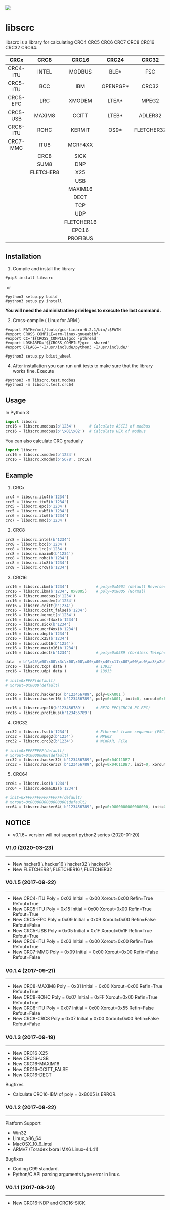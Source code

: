 ![](https://github.com/hex-in/libscrc/workflows/Python%20package/badge.svg)

libscrc
=======
libscrc is a library for calculating CRC4 CRC5 CRC6 CRC7 CRC8 CRC16 CRC32 CRC64.

|  CRCx |  CRC8 | CRC16  | CRC24 |   CRC32| CRC64  |
| :------------: | :------------: | :------------: | :------------: | :------------: | :------------: |
| CRC4-ITU | INTEL   | MODBUS   | BLE* | FSC      | ISO    |
| CRC5-ITU | BCC     | IBM      | OPENPGP* | CRC32    | ECMA182|
| CRC5-EPC | LRC     | XMODEM | LTEA* | MPEG2    |        |
| CRC5-USB | MAXIM8  | CCITT    | LTEB* |ADLER32   |        |
| CRC6-ITU | ROHC    | KERMIT   | OS9* |FLETCHER32|        |
| CRC7-MMC | ITU8    |MCRF4XX   |   |          |        |
|          | CRC8    | SICK     |      |          |        |
|          | SUM8    | DNP      |       |          |        |
|          |FLETCHER8| X25      |       |          |        |
|          |         | USB      |       |          |        |
|          |         | MAXIM16  |   |          |        |
|          |         | DECT     |      |          |        |
|          |         | TCP      |       |          |        |
|          |         | UDP      |       |          |        |
|          |         |FLETCHER16||          |        |
|          |         |EPC16     |     |          |        |
| | |PROFIBUS | | | |



Installation
------------

1. Compile and install the library

```
#pip3 install libscrc
```

​     or

```
#python3 setup.py build
#python3 setup.py install
```

**You will need the administrative privileges to execute the last command.**

2. Cross-compile ( Linux for ARM )

```
#export PATH=/mnt/tools/gcc-linaro-6.2.1/bin/:$PATH
#export CROSS_COMPILE=arm-linux-gnueabihf-
#export CC='${CROSS_COMPILE}gcc -pthread'
#export LDSHARED='${CROSS_COMPILE}gcc -shared'
#export CFLAGS='-I/usr/include/python3 -I/usr/include/'

#python3 setup.py bdist_wheel
```

4. After installation you can run unit tests to make sure that the library works fine.  Execute

```
#python3 -m libscrc.test.modbus
#python3 -m libscrc.test.crc64
```




Usage
-----

  In Python 3

```python
import libscrc
crc16 = libscrc.modbus(b'1234')      # Calculate ASCII of modbus
crc16 = libscrc.modbus(b'\x01\x02')  # Calculate HEX of modbus
```

  You can also calculate CRC gradually

```python
import libscrc
crc16 = libscrc.xmodem(b'1234')
crc16 = libscrc.xmodem(b'5678', crc16)
```

Example
-------
1. CRCx

```python
crc4 = libscrc.itu4(b'1234')
crc5 = libscrc.itu5(b'1234')
crc5 = libscrc.epc(b'1234')
crc5 = libscrc.usb5(b'1234')
crc6 = libscrc.itu6(b'1234')
crc7 = libscrc.mmc(b'1234')
```

2. CRC8

```python
crc8 = libscrc.intel(b'1234')
crc8 = libscrc.bcc(b'1234')  
crc8 = libscrc.lrc(b'1234')  
crc8 = libscrc.maxim8(b'1234')
crc8 = libscrc.rohc(b'1234')
crc8 = libscrc.itu8(b'1234')
crc8 = libscrc.crc8(b'1234')
```

3. CRC16

```python
crc16 = libscrc.ibm(b'1234')            # poly=0xA001 (default Reversed)
crc16 = libscrc.ibm(b'1234', 0x8005)    # poly=0x8005 (Normal)
crc16 = libscrc.modbus(b'1234')
crc16 = libscrc.xmodem(b'1234')
crc16 = libscrc.ccitt(b'1234')
crc16 = libscrc.ccitt_false(b'1234')
crc16 = libscrc.kermit(b'1234')
crc16 = libscrc.mcrf4xx(b'1234')
crc16 = libscrc.sick(b'1234')
crc16 = libscrc.mcrf4xx(b'1234')
crc16 = libscrc.dnp(b'1234')
crc16 = libscrc.x25(b'1234')
crc16 = libscrc.usb16(b'1234')
crc16 = libscrc.maxim16(b'1234')
crc16 = libscrc.dect(b'1234')           # poly=0x0589 (Cordless Telephones)

data  = b'\x45\x00\x00\x3c\x00\x00\x00\x00\x40\x11\x00\x00\xc0\xa8\x2b\xc3\x08\x08\x08\x08\x11'
crc16 = libscrc.tcp( data )             # 13933
crc16 = libscrc.udp( data )             # 13933

# init=0xFFFF(default)
# xorout=0x0000(default)

crc16 = libscrc.hacker16( b'123456789', poly=0xA001 )
crc16 = libscrc.hacker16( b'123456789', poly=0xA001, init=0, xorout=0xFFFF )

crc16 = libscrc.epc16(b'123456789')		# RFID EPC(CRC16-PC-EPC)
crc16 = libscrc.profibus(b'123456789')
```

4. CRC32

```python
crc32 = libscrc.fsc(b'1234')            # Ethernet frame sequence (FSC)
crc32 = libscrc.mpeg2(b'1234')          # MPEG2
crc32 = libscrc.crc32(b'1234')          # WinRAR, File

# init=0xFFFFFFFF(default)
# xorout=0x00000000(default)
crc32 = libscrc.hacker32( b'123456789', poly=0x04C11DB7 )
crc32 = libscrc.hacker32( b'123456789', poly=0x04C11DB7, init=0, xorout=0xFFFFFFFF )
```

5. CRC64

```python
crc64 = libscrc.iso(b'1234')
crc64 = libscrc.ecma182(b'1234')

# init=0xFFFFFFFFFFFFFFFF(default)
# xorout=0x0000000000000000(default)
crc64 = libscrc.hacker64( b'123456789', poly=0xD800000000000000, init=0 )
```



NOTICE
------
* v0.1.6+ version will not support python2 series (2020-01-20)

### **V1.0 (2020-03-23)**

------------
* New hacker8 \ hacker16 \ hacker32 \ hacker64
* New FLETCHER8 \ FLETCHER16 \ FLETCHER32

### **V0.1.5 (2017-09-22)**

------------
* New CRC4-ITU      Poly = 0x03 Initial = 0x00 Xorout=0x00 Refin=True Refout=True
* New CRC5-ITU      Poly = 0x15 Initial = 0x00 Xorout=0x00 Refin=True Refout=True
* New CRC5-EPC      Poly = 0x09 Initial = 0x09 Xorout=0x00 Refin=False Refout=False
* New CRC5-USB      Poly = 0x05 Initial = 0x1F Xorout=0x1F Refin=True Refout=True
* New CRC6-ITU      Poly = 0x03 Initial = 0x00 Xorout=0x00 Refin=True Refout=True
* New CRC7-MMC      Poly = 0x09 Initial = 0x00 Xorout=0x00 Refin=False Refout=False

### **V0.1.4 (2017-09-21)**

------------
* New CRC8-MAXIM8   Poly = 0x31 Initial = 0x00 Xorout=0x00 Refin=True  Refout=True
* New CRC8-ROHC     Poly = 0x07 Initial = 0xFF Xorout=0x00 Refin=True  Refout=True
* New CRC8-ITU      Poly = 0x07 Initial = 0x00 Xorout=0x55 Refin=False Refout=False
* New CRC8-CRC8     Poly = 0x07 Initial = 0x00 Xorout=0x00 Refin=False Refout=False

### **V0.1.3 (2017-09-19)**

------------
* New CRC16-X25  
* New CRC16-USB  
* New CRC16-MAXIM16  
* New CRC16-CCITT_FALSE
* New CRC16-DECT

Bugfixes
  * Calculate CRC16-IBM of poly = 0x8005 is ERROR.

### **V0.1.2 (2017-08-22)**

------------

Platform Support
  * Win32
  * Linux_x86_64
  * MacOSX_10_6_intel
  * ARMv7 (Toradex Ixora iMX6 Linux-4.1.41)

Bugfixes
  * Coding C99 standard.
  * Python/C API parsing arguments type error in linux.

### **V0.1.1 (2017-08-20)**

------------
* New CRC16-NDP and CRC16-SICK

